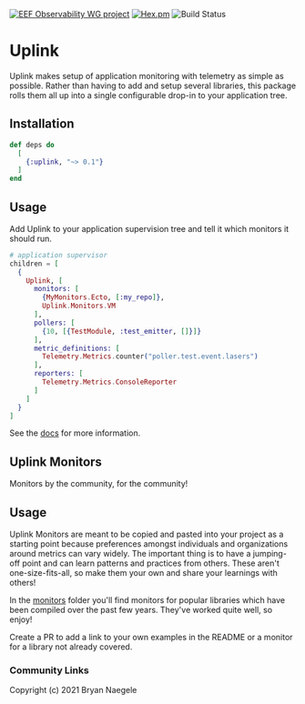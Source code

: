 [![EEF Observability WG project](https://img.shields.io/badge/EEF-Observability-black)](https://github.com/erlef/eef-observability-wg)
[![Hex.pm](https://img.shields.io/hexpm/v/uplink)](https://hex.pm/packages/uplink)
![Build Status](https://github.com/elixir-uplink/uplink/workflows/Tests/badge.svg)

# Uplink

Uplink makes setup of application monitoring with telemetry as simple as possible. Rather
than having to add and setup several libraries, this package rolls them all up into a single
configurable drop-in to your application tree.

## Installation

```elixir
def deps do
  [
    {:uplink, "~> 0.1"}
  ]
end
```

## Usage

Add Uplink to your application supervision tree and tell it which monitors
it should run. 

```elixir
# application supervisor
children = [
  {
    Uplink, [
      monitors: [
        {MyMonitors.Ecto, [:my_repo]},
        Uplink.Monitors.VM
      ],
      pollers: [
        {10, [{TestModule, :test_emitter, []}]}
      ],
      metric_definitions: [
        Telemetry.Metrics.counter("poller.test.event.lasers")
      ],
      reporters: [
        Telemetry.Metrics.ConsoleReporter
      ]
    ]
  }
]
```
See the [docs](https://hexdocs.pm/uplink) for more information.

## Uplink Monitors

Monitors by the community, for the community!

## Usage

Uplink Monitors are meant to be copied and pasted into your project as a starting point because 
preferences amongst individuals and organizations around metrics can vary widely. The important
thing is to have a jumping-off point and can learn patterns and practices from others. These
aren't one-size-fits-all, so make them your own and share your learnings with others!

In the [monitors](https://github.com/elixir-uplink/monitors) folder you'll find monitors for popular
libraries which have been compiled over the past few years. They've worked quite well, so
enjoy!

Create a PR to add a link to your own examples in the README or a monitor for a library
not already covered.

### Community Links



Copyright (c) 2021 Bryan Naegele
